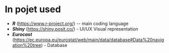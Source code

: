 # In pojet used
- **_R_** (https://www.r-project.org/) -- main coding language
- **_Shiny_** (https://shiny.posit.co/) - UI/UX Visual representation
- **_Eurocast_** (https://ec.europa.eu/eurostat/web/main/data/database#Data%20navigation%20tree) - Database
